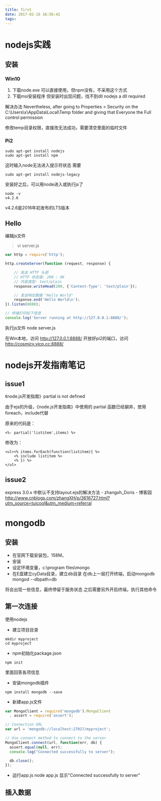 ```yaml
---
title: first
date: 2017-02-16 16:56:42
tags:
---
```




# nodejs实践

## 安装

### Win10
1. 下载node.exe
可以直接使用，但npm没有，不采用这个方式
2. 下载msi安装程序
但安装时出现问题，找不到dll
	nodejs a dll required

解决办法
	Nevertheless, after going to Properties > Security on the C:\Users\x\AppData\Local\Temp folder and giving that Everyone the Full control permission

修改temp目录权限，直接改无法成功，需要清空里面的临时文件

### Pi2
```
sudo apt-get install nodejs
sudo apt-get install npm
```
这时输入node无法进入提示符状态
需要
```
sudo apt-get install nodejs-legacy
```
安装好之后，可以用node进入或执行js了
```
node -v
v4.2.6
```
v4.2.6是2016年初发布的LTS版本

## Hello
编辑js文件
> vi server.js

```js
var http = require('http');

http.createServer(function (request, response) {

	// 发送 HTTP 头部
	// HTTP 状态值: 200 : OK
	// 内容类型: text/plain
	response.writeHead(200, {'Content-Type': 'text/plain'});

	// 发送响应数据 "Hello World"
	response.end('Hello World\n');
}).listen(8888);

// 终端打印如下信息
console.log('Server running at http://127.0.0.1:8888/');
```
执行js文件
	node server.js

在Win本地，访问
http://127.0.0.1:8888/
开放好pi2的端口，访问
http://cosmicy.vicp.cc:8888/


# nodejs开发指南笔记
## issue1
《node.js开发指南》partial is not defined

由于ejs的升级，《node.js开发指南》中使用的  partial 函数已经摒弃，使用foreach，include代替

原来的代码是：
```
<%- partial('listitem',items) %>
```
修改为：
```
<ul><% items.forEach(function(listitem){ %>
    <% include listitem %>
    <% }) %>
</ul>
```

## issue2
express 3.0.x 中默认不支持layout.ejs的解决方法 - zhangxh_Doris - 博客园
http://www.cnblogs.com/zhangXH/p/3616727.html?utm_source=tuicool&utm_medium=referral


# mongodb
## 安装
- 在官网下载安装包，158M，
- 安装
- 设定环境变量，c:\program files\mongo
- 在E盘建立cyData目录，建立db目录
在db上一层打开终端，启动mongodb
	mongod --dbpath=db

将会出现一些信息，最终停留于服务状态
之后需要另外开启终端，执行其他命令

## 第一次连接
使用nodejs
- 建立项目目录
```
mkdir myproject
cd myproject
```
- npm初始化package.json
```
npm init
```
里面回答各项信息
- 安装mongodb插件
```
npm install mongodb --save
```
- 新建app.js文件
```javascript
var MongoClient = require('mongodb').MongoClient
  , assert = require('assert');

// Connection URL
var url = 'mongodb://localhost:27017/myproject';

// Use connect method to connect to the server
MongoClient.connect(url, function(err, db) {
  assert.equal(null, err);
  console.log("Connected successfully to server");

  db.close();
});
```
- 运行app.js
	node app.js
显示"Connected successfully to server"

## 插入数据


